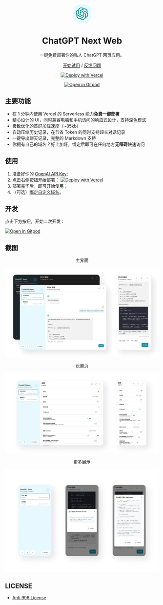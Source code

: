 <div align="center">
<img src="./static/icon.svg" alt="预览"/>

<h1 align="center">ChatGPT Next Web</h1>

一键免费部署你的私人 ChatGPT 网页应用。

[开始试用](https://chat-gpt-next-web.vercel.app/) / [反馈问题](https://github.com/Yidadaa/ChatGPT-Next-Web/issues)

[![Deploy with Vercel](https://vercel.com/button)](https://vercel.com/new/clone?repository-url=https%3A%2F%2Fgithub.com%2FYidadaa%2FChatGPT-Next-Web&env=OPENAI_API_KEY)

[![Open in Gitpod](https://gitpod.io/button/open-in-gitpod.svg)](https://gitpod.io/#https://github.com/Yidadaa/ChatGPT-Next-Web)

</div>

## 主要功能

- 在 1 分钟内使用 Vercel 的 Serverless 能力**免费一键部署**
- 精心设计的 UI，同时兼容电脑和手机访问的响应式设计，支持深色模式
- 极致优化的首屏加载速度（~85kb）
- 自动压缩历史记录，在节省 Token 的同时支持超长对话记录
- 一键导出聊天记录，完整的 Markdown 支持
- 你拥有自己的域名？好上加好，绑定后即可在任何地方**无障碍**快速访问

## 使用

1. 准备好你的 [OpenAI API Key](https://platform.openai.com/account/api-keys);
2. 点击右侧按钮开始部署：
   [![Deploy with Vercel](https://vercel.com/button)](https://vercel.com/new/clone?repository-url=https%3A%2F%2Fgithub.com%2FYidadaa%2FChatGPT-Next-Web&env=OPENAI_API_KEY)
3. 部署完毕后，即可开始使用；
4. （可选）[绑定自定义域名](https://vercel.com/docs/concepts/projects/domains/add-a-domain)。

## 开发

点击下方按钮，开始二次开发：

[![Open in Gitpod](https://gitpod.io/button/open-in-gitpod.svg)](https://gitpod.io/#https://github.com/Yidadaa/ChatGPT-Next-Web)

## 截图

<div align="center">主界面</div>

![主界面](./static/cover.png)

<div align="center">设置页</div>

![设置](./static/settings.png)

<div align="center">更多展示</div>

![更多展示](./static/more.png)

## LICENSE

- [Anti 996 License](https://github.com/kattgu7/Anti-996-License/blob/master/LICENSE_CN_EN)

